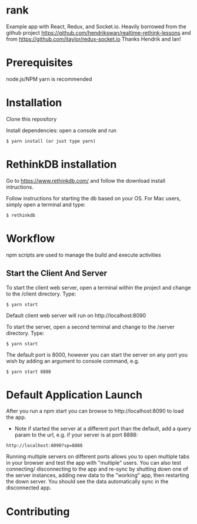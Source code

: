 # rank
Example app with React, Redux, and Socket.io.  Heavily borrowed from
the github project https://github.com/hendrikswan/realtime-rethink-lessons and from https://github.com/itaylor/redux-socket.io
Thanks Hendrik and Ian!

# Prerequisites
node.js/NPM
yarn is recommended

# Installation
Clone this repository

Install dependencies: open a console and run

```
$ yarn install (or just type yarn)
```

# RethinkDB installation
Go to https://www.rethinkdb.com/ and follow the download install intructions.

Follow instructions for starting the db based on your OS. For Mac users,
simply open a terminal and type:

```
$ rethinkdb
```

# Workflow
npm scripts are used to manage the build and execute activities
 
## Start the Client And Server

To start the client web server,  open a terminal within the project and change to the /client directory.
Type:

```
$ yarn start
```

Default client web server will run on http://localhost:8090

To start the server, open a second terminal and change to the /server directory.
Type:

```
$ yarn start
```

The default port is 8000, however you can start the server on any port you wish by adding an argument to console command,
e.g.

```
$ yarn start 8888
```

# Default Application Launch
After you run a npm start you can browse to http://localhost:8090 to load the app.

* Note if started the server at a different port than the default, add a query param
to the url, e.g. if your server is at port 8888:

```
http://localhost:8090?sp=8888
```

Running multiple servers on different ports allows you to open multiple tabs in
your browser and test the app with "multiple" users.  You can also test connecting/
disconnecting to the app and re-sync by shutting down one of the server instances,
adding new data to the "working" app, then restarting the down server.  You should
see the data automatically sync in the disconnected app.

# Contributing
